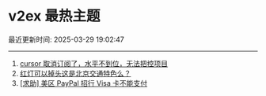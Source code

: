 # v2ex 最热主题

最近更新时间: 2025-03-29 19:02:47

--- 
1. [cursor 取消订阅了，水平不到位，无法把控项目](https://www.v2ex.com/t/1121897) 
2. [红灯可以掉头这是北京交通特色么？](https://www.v2ex.com/t/1121902) 
3. [[求助] 美区 PayPal 招行 Visa 卡不能支付](https://www.v2ex.com/t/1121918) 
